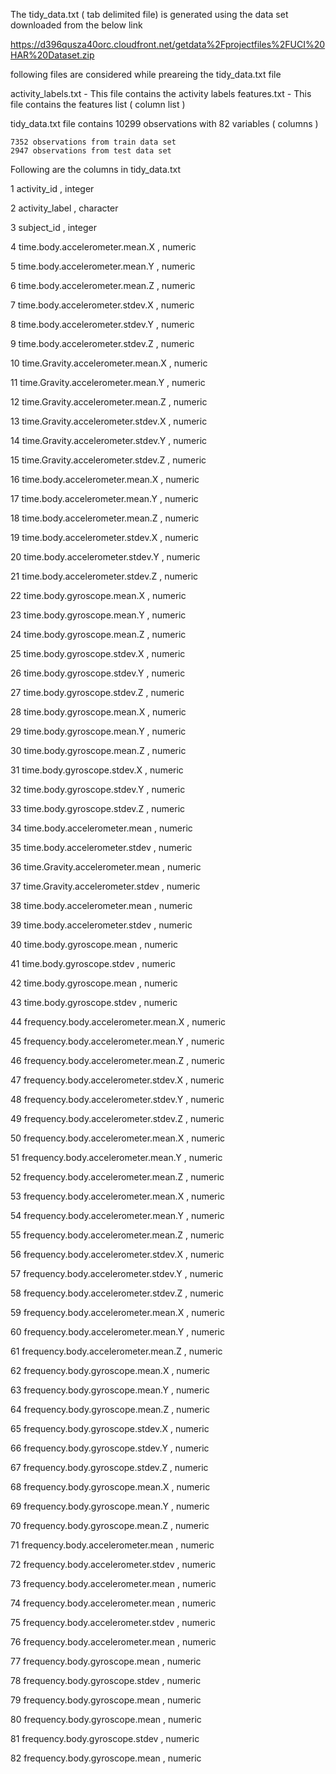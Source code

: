 The tidy_data.txt ( tab delimited file) is generated using the data set downloaded from the below link

https://d396qusza40orc.cloudfront.net/getdata%2Fprojectfiles%2FUCI%20HAR%20Dataset.zip 

following files are considered while preareing the tidy_data.txt file

activity_labels.txt - This file contains the activity labels
features.txt - This file contains the features list ( column list )

tidy_data.txt file contains 10299 observations with 82 variables ( columns )

	7352 observations from train data set
	2947 observations from test data set

Following are the columns in tidy_data.txt

1 activity_id , integer

2 activity_label , character

3 subject_id , integer

4 time.body.accelerometer.mean.X , numeric

5 time.body.accelerometer.mean.Y , numeric

6 time.body.accelerometer.mean.Z , numeric

7 time.body.accelerometer.stdev.X , numeric

8 time.body.accelerometer.stdev.Y , numeric

9 time.body.accelerometer.stdev.Z , numeric

10 time.Gravity.accelerometer.mean.X , numeric

11 time.Gravity.accelerometer.mean.Y , numeric

12 time.Gravity.accelerometer.mean.Z , numeric

13 time.Gravity.accelerometer.stdev.X , numeric

14 time.Gravity.accelerometer.stdev.Y , numeric

15 time.Gravity.accelerometer.stdev.Z , numeric

16 time.body.accelerometer.mean.X , numeric

17 time.body.accelerometer.mean.Y , numeric

18 time.body.accelerometer.mean.Z , numeric

19 time.body.accelerometer.stdev.X , numeric

20 time.body.accelerometer.stdev.Y , numeric

21 time.body.accelerometer.stdev.Z , numeric

22 time.body.gyroscope.mean.X , numeric

23 time.body.gyroscope.mean.Y , numeric

24 time.body.gyroscope.mean.Z , numeric

25 time.body.gyroscope.stdev.X , numeric

26 time.body.gyroscope.stdev.Y , numeric

27 time.body.gyroscope.stdev.Z , numeric

28 time.body.gyroscope.mean.X , numeric

29 time.body.gyroscope.mean.Y , numeric

30 time.body.gyroscope.mean.Z , numeric

31 time.body.gyroscope.stdev.X , numeric

32 time.body.gyroscope.stdev.Y , numeric

33 time.body.gyroscope.stdev.Z , numeric

34 time.body.accelerometer.mean , numeric

35 time.body.accelerometer.stdev , numeric

36 time.Gravity.accelerometer.mean , numeric

37 time.Gravity.accelerometer.stdev , numeric

38 time.body.accelerometer.mean , numeric

39 time.body.accelerometer.stdev , numeric

40 time.body.gyroscope.mean , numeric

41 time.body.gyroscope.stdev , numeric

42 time.body.gyroscope.mean , numeric

43 time.body.gyroscope.stdev , numeric

44 frequency.body.accelerometer.mean.X , numeric

45 frequency.body.accelerometer.mean.Y , numeric

46 frequency.body.accelerometer.mean.Z , numeric

47 frequency.body.accelerometer.stdev.X , numeric

48 frequency.body.accelerometer.stdev.Y , numeric

49 frequency.body.accelerometer.stdev.Z , numeric

50 frequency.body.accelerometer.mean.X , numeric

51 frequency.body.accelerometer.mean.Y , numeric

52 frequency.body.accelerometer.mean.Z , numeric

53 frequency.body.accelerometer.mean.X , numeric

54 frequency.body.accelerometer.mean.Y , numeric

55 frequency.body.accelerometer.mean.Z , numeric

56 frequency.body.accelerometer.stdev.X , numeric

57 frequency.body.accelerometer.stdev.Y , numeric

58 frequency.body.accelerometer.stdev.Z , numeric

59 frequency.body.accelerometer.mean.X , numeric

60 frequency.body.accelerometer.mean.Y , numeric

61 frequency.body.accelerometer.mean.Z , numeric

62 frequency.body.gyroscope.mean.X , numeric

63 frequency.body.gyroscope.mean.Y , numeric

64 frequency.body.gyroscope.mean.Z , numeric

65 frequency.body.gyroscope.stdev.X , numeric

66 frequency.body.gyroscope.stdev.Y , numeric

67 frequency.body.gyroscope.stdev.Z , numeric

68 frequency.body.gyroscope.mean.X , numeric

69 frequency.body.gyroscope.mean.Y , numeric

70 frequency.body.gyroscope.mean.Z , numeric

71 frequency.body.accelerometer.mean , numeric

72 frequency.body.accelerometer.stdev , numeric

73 frequency.body.accelerometer.mean , numeric

74 frequency.body.accelerometer.mean , numeric

75 frequency.body.accelerometer.stdev , numeric

76 frequency.body.accelerometer.mean , numeric

77 frequency.body.gyroscope.mean , numeric

78 frequency.body.gyroscope.stdev , numeric

79 frequency.body.gyroscope.mean , numeric

80 frequency.body.gyroscope.mean , numeric

81 frequency.body.gyroscope.stdev , numeric

82 frequency.body.gyroscope.mean , numeric

